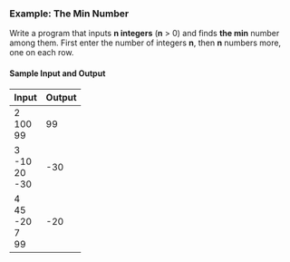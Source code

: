### Example: The Min Number

Write a program that inputs **n integers** (**n** > 0) and finds **the min** number among them. First enter the number of integers **n**, then **n** numbers more, one on each row. 

#### Sample Input and Output

| Input | Output | 
| --- | --- |
| 2<br>100<br>99 | 99 |
| 3<br>-10<br>20<br>-30 | -30 |
| 4<br>45<br>-20<br>7<br>99<br> | -20 |

